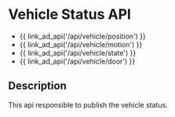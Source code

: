 # Vehicle Status API

- {{ link_ad_api('/api/vehicle/position') }}
- {{ link_ad_api('/api/vehicle/motion') }}
- {{ link_ad_api('/api/vehicle/state') }}
- {{ link_ad_api('/api/vehicle/door') }}

## Description

This api responsible to publish the vehicle status.
